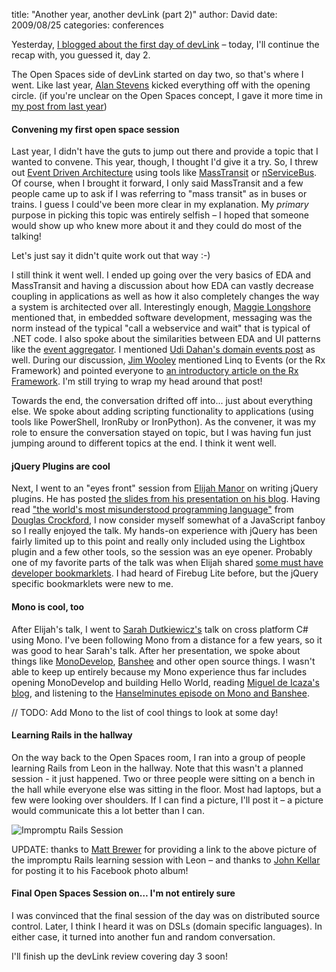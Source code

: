 
title: "Another year, another devLink (part 2)"
author: David
date: 2009/08/25
categories: conferences

Yesterday, [I blogged about the first day of devLink](http://www.mohundro.com/blog/2009/08/24/AnotherYearAnotherDevLinkPart1.aspx) – today, I'll continue the recap with, you guessed it, day 2. 

The Open Spaces side of devLink started on day two, so that's where I went. Like last year, [Alan Stevens](http://netcave.org/) kicked everything off with the opening circle. (if you're unclear on the Open Spaces concept, I gave it more time in [my post from last year](http://www.mohundro.com/blog/2008/08/27/devLink2008Recap.aspx))

#### Convening my first open space session

Last year, I didn't have the guts to jump out there and provide a topic that I wanted to convene. This year, though, I thought I'd give it a try. So, I threw out [Event Driven Architecture](http://en.wikipedia.org/wiki/Event-driven_architecture) using tools like [MassTransit](http://code.google.com/p/masstransit/) or [nServiceBus](http://www.nservicebus.com/). Of course, when I brought it forward, I only said MassTransit and a few people came up to ask if I was referring to "mass transit" as in buses or trains. I guess I could've been more clear in my explanation. My *primary* purpose in picking this topic was entirely selfish – I hoped that someone would show up who knew more about it and they could do most of the talking!

Let's just say it didn't quite work out that way :-) 

I still think it went well. I ended up going over the very basics of EDA and MassTransit and having a discussion about how EDA can vastly decrease coupling in applications as well as how it also completely changes the way a system is architected over all. Interestingly enough, [Maggie Longshore](http://maggieplusplus.com/) mentioned that, in embedded software development, messaging was the norm instead of the typical "call a webservice and wait" that is typical of .NET code. I also spoke about the similarities between EDA and UI patterns like the [event aggregator](http://martinfowler.com/eaaDev/EventAggregator.html). I mentioned [Udi Dahan's domain events post](http://www.udidahan.com/2009/06/14/domain-events-salvation/) as well. During our discussion, [Jim Wooley](http://www.thinqlinq.com/) mentioned Linq to Events (or the Rx Framework) and pointed everyone to [an introductory article on the Rx Framework](http://themechanicalbride.blogspot.com/2009/07/introducing-rx-linq-to-events.html). I'm still trying to wrap my head around that post! 

Towards the end, the conversation drifted off into... just about everything else. We spoke about adding scripting functionality to applications (using tools like PowerShell, IronRuby or IronPython). As the convener, it was my role to ensure the conversation stayed on topic, but I was having fun just jumping around to different topics at the end. I think it went well.

#### jQuery Plugins are cool

Next, I went to an "eyes front" session from [Elijah Manor](http://elijahmanor.com/) on writing jQuery plugins. He has posted [the slides from his presentation on his blog](http://elijahmanor.com/2009/08/14/HowToCreateYourOwnJQueryPlugin.aspx). Having read ["the world's most misunderstood programming language"](http://www.crockford.com/javascript/javascript.html) from [Douglas Crockford](http://www.crockford.com/), I now consider myself somewhat of a JavaScript fanboy so I really enjoyed the talk. My hands-on experience with jQuery has been fairly limited up to this point and really only included using the Lightbox plugin and a few other tools, so the session was an eye opener. Probably one of my favorite parts of the talk was when Elijah shared [some must have developer bookmarklets](http://elijahmanor.com/2009/08/19/12MustHaveWebDeveloperBookmarklets.aspx). I had heard of Firebug Lite before, but the jQuery specific bookmarklets were new to me.

#### Mono is cool, too

After Elijah's talk, I went to [Sarah Dutkiewicz's](http://www.codinggeekette.com/) talk on cross platform C# using Mono. I've been following Mono from a distance for a few years, so it was good to hear Sarah's talk. After her presentation, we spoke about things like [MonoDevelop](http://monodevelop.com/), [Banshee](http://banshee-project.org/) and other open source things. I wasn't able to keep up entirely because my Mono experience thus far includes opening MonoDevelop and building Hello World, reading [Miguel de Icaza's blog](http://tirania.org/blog/), and listening to the [Hanselminutes episode on Mono and Banshee](http://www.hanselminutes.com/default.aspx?showID=186).

// TODO: Add Mono to the list of cool things to look at some day!

#### Learning Rails in the hallway

On the way back to the Open Spaces room, I ran into a group of people learning Rails from Leon in the hallway. Note that this wasn't a planned session - it just happened. Two or three people were sitting on a bench in the hall while everyone else was sitting in the floor. Most had laptops, but a few were looking over shoulders. If I can find a picture, I'll post it – a picture would communicate this a lot better than I can. 

![Impromptu Rails Session](http://www.mohundro.com/blog/content/binary/WindowsLiveWriter/AnotheryearanotherdevLinkpart2_F5A9/image_3.png)

UPDATE: thanks to [Matt Brewer](http://mattbrewer.mp/) for providing a link to the above picture of the impromptu Rails learning session with Leon – and thanks to [John Kellar](http://www.johnkellar.com/) for posting it to his Facebook photo album!

#### Final Open Spaces Session on… I'm not entirely sure

I was convinced that the final session of the day was on distributed source control. Later, I think I heard it was on DSLs (domain specific languages). In either case, it turned into another fun and random conversation. 

I'll finish up the devLink review covering day 3 soon!

